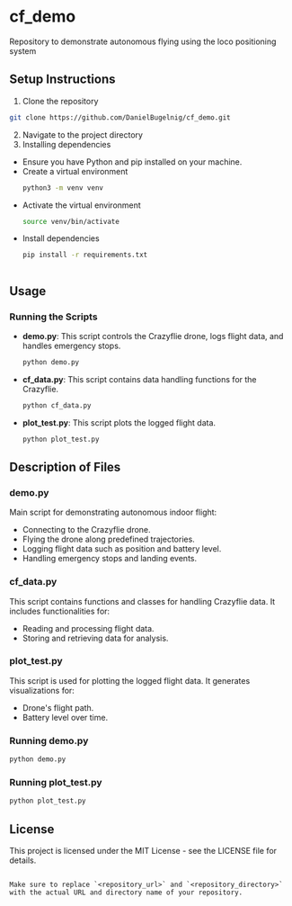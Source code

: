# cf_demo
Repository to demonstrate autonomous flying using the loco positioning system

## Setup Instructions
1. Clone the repository
```bash
git clone https://github.com/DanielBugelnig/cf_demo.git
```
2. Navigate to the project directory
3. Installing dependencies

- Ensure you have Python and pip installed on your machine. 
- Create a virtual environment
   ```bash
   python3 -m venv venv
- Activate the virtual environment
  ```bash
  source venv/bin/activate
- Install dependencies
   ```bash
   pip install -r requirements.txt



## Usage
### Running the Scripts
- **demo.py**: This script controls the Crazyflie drone, logs flight data, and handles emergency stops.
  ```bash
  python demo.py
  ```
- **cf_data.py**: This script contains data handling functions for the Crazyflie.
  ```bash
  python cf_data.py
  ```
- **plot_test.py**: This script plots the logged flight data.
  ```bash
  python plot_test.py
  ```

## Description of Files
### demo.py
Main script for demonstrating autonomous indoor flight:
- Connecting to the Crazyflie drone.
- Flying the drone along predefined trajectories.
- Logging flight data such as position and battery level.
- Handling emergency stops and landing events.

### cf_data.py
This script contains functions and classes for handling Crazyflie data. It includes functionalities for:
- Reading and processing flight data.
- Storing and retrieving data for analysis.

### plot_test.py
This script is used for plotting the logged flight data. It generates visualizations for:
- Drone's flight path.
- Battery level over time.

### Running demo.py
```bash
python demo.py
```

### Running plot_test.py
```bash
python plot_test.py
```

## License
This project is licensed under the MIT License - see the LICENSE file for details.
```

Make sure to replace `<repository_url>` and `<repository_directory>` with the actual URL and directory name of your repository.




